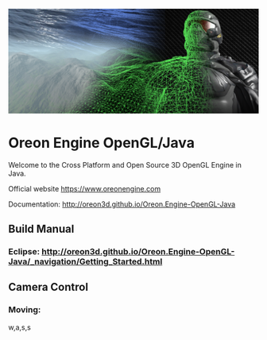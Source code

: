 ![Banner](docs/_images/Banner.png)
# Oreon Engine OpenGL/Java
Welcome to the Cross Platform and Open Source 3D OpenGL Engine in Java.

Official website https://www.oreonengine.com

Documentation: http://oreon3d.github.io/Oreon.Engine-OpenGL-Java

## Build Manual
### Eclipse: http://oreon3d.github.io/Oreon.Engine-OpenGL-Java/_navigation/Getting_Started.html

## Camera Control
### Moving:
w,a,s,s

